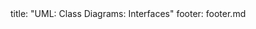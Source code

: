 <frontmatter>
title: "UML: Class Diagrams: Interfaces"
footer: footer.md
</frontmatter>

<include src="navbar.md" boilerplate />

<include src="container-inPage-asFlat.md" boilerplate />